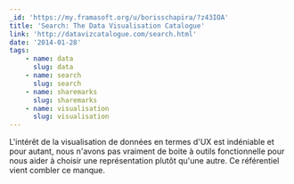 ```yaml
---
_id: 'https://my.framasoft.org/u/borisschapira/?z43IOA'
title: 'Search: The Data Visualisation Catalogue'
link: 'http://datavizcatalogue.com/search.html'
date: '2014-01-28'
tags:
    - name: data
      slug: data
    - name: search
      slug: search
    - name: sharemarks
      slug: sharemarks
    - name: visualisation
      slug: visualisation
---
```


<div class="markdown"><p>L'intérêt de la visualisation de données en termes d'UX est indéniable et pour autant, nous n'avons pas vraiment de boite à outils fonctionnelle pour nous aider à choisir une représentation plutôt qu'une autre. Ce référentiel vient combler ce manque.
</p></div>
